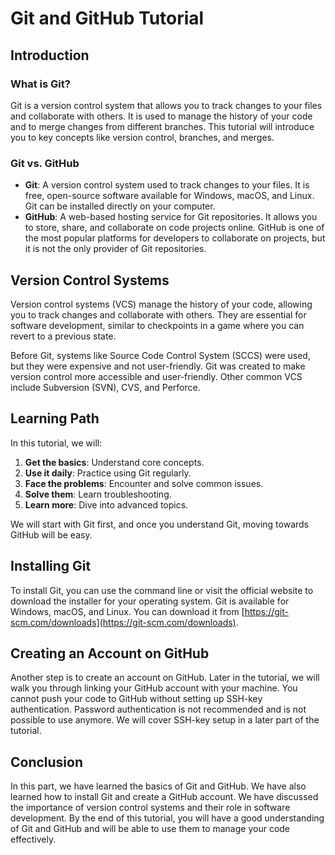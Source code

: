 # Git and GitHub Tutorial

## Introduction

### What is Git?
Git is a version control system that allows you to track changes to your files and collaborate with others. It is used to manage the history of your code and to merge changes from different branches. This tutorial will introduce you to key concepts like version control, branches, and merges.

### Git vs. GitHub
- **Git**: A version control system used to track changes to your files. It is free, open-source software available for Windows, macOS, and Linux. Git can be installed directly on your computer.
- **GitHub**: A web-based hosting service for Git repositories. It allows you to store, share, and collaborate on code projects online. GitHub is one of the most popular platforms for developers to collaborate on projects, but it is not the only provider of Git repositories.

## Version Control Systems
Version control systems (VCS) manage the history of your code, allowing you to track changes and collaborate with others. They are essential for software development, similar to checkpoints in a game where you can revert to a previous state.

Before Git, systems like Source Code Control System (SCCS) were used, but they were expensive and not user-friendly. Git was created to make version control more accessible and user-friendly. Other common VCS include Subversion (SVN), CVS, and Perforce.

## Learning Path
In this tutorial, we will:
1. **Get the basics**: Understand core concepts.
2. **Use it daily**: Practice using Git regularly.
3. **Face the problems**: Encounter and solve common issues.
4. **Solve them**: Learn troubleshooting.
5. **Learn more**: Dive into advanced topics.

We will start with Git first, and once you understand Git, moving towards GitHub will be easy.

## Installing Git
To install Git, you can use the command line or visit the official website to download the installer for your operating system. Git is available for Windows, macOS, and Linux. You can download it from [https://git-scm.com/downloads](https://git-scm.com/downloads).

## Creating an Account on GitHub
Another step is to create an account on GitHub. Later in the tutorial, we will walk you through linking your GitHub account with your machine. You cannot push your code to GitHub without setting up SSH-key authentication. Password authentication is not recommended and is not possible to use anymore. We will cover SSH-key setup in a later part of the tutorial.

## Conclusion
In this part, we have learned the basics of Git and GitHub. We have also learned how to install Git and create a GitHub account. We have discussed the importance of version control systems and their role in software development. By the end of this tutorial, you will have a good understanding of Git and GitHub and will be able to use them to manage your code effectively.
